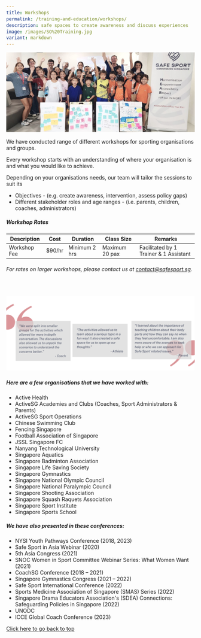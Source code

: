 ```yaml
---
title: Workshops
permalink: /training-and-education/workshops/
description: safe spaces to create awareness and discuss experiences
image: /images/SO%20Training.jpg
variant: markdown
---
```

![Group of Children at Workshop](/images/workshopscover.jpg)

We have conducted range of different workshops for sporting organisations and groups.

Every workshop starts with an understanding of where your organisation is and what you would like to achieve.

Depending on your organisations needs, our team will tailor the sessions to suit its
* Objectives - (e.g. create awareness, intervention, assess policy gaps)
* Different stakeholder roles and age ranges - (i.e. parents,  children, coaches, administrators)



##### **Workshop Rates**

| Description | Cost | Duration | Class Size |Remarks |
| -------- | -------- | -------- | -------- | -------- |
| Workshop Fee | $90/hr | Minimum 2 hrs |Maximum 20 pax | Facilitated by 1 Trainer &amp; 1 Assistant | 

###### *For rates on larger workshops, please contact us at [contact@safesport.sg](mailto:contact@safesport.sg).*

<br>

![testimonials](/images/testimonials.png)
<br>

##### **Here are a few organisations that we have worked with:**
* Active Health
* ActiveSG Academies and Clubs (Coaches, Sport Administrators &amp; Parents)
* ActiveSG Sport Operations 
* Chinese Swimming Club
* Fencing Singapore
* Football Association of Singapore
* JSSL Singapore FC
* Nanyang Technological University
* Singapore Aquatics
* Singapore Badminton Association
* Singapore Life Saving Society
* Singapore Gymnastics
* Singapore National Olympic Council
* Singapore National Paralympic Council 
* Singapore Shooting Association
* Singapore Squash Raquets Association
* Singapore Sport Institute
* Singapore Sports School


##### **We have also presented in these conferences:**
*   NYSI Youth Pathways Conference (2018, 2023)
*   Safe Sport in Asia Webinar (2020)
*   5th&nbsp;Asia Congress (2021)
*   SNOC Women in Sport Committee Webinar Series: What Women Want (2021)
*   CoachSG Conference (2018 – 2021)
*   Singapore Gymnastics Congress (2021 – 2022)
*   Safe Sport International Conference (2022)
*   Sports Medicine Association of Singapore (SMAS) Series (2022)
*   Singapore Drama Educators Association's (SDEA) Connections: Safeguarding Policies in Singapore (2022)
*   UNODC 
*   ICCE Global Coach Conference (2023)


[Click here to go back to top](#workshop-rates)